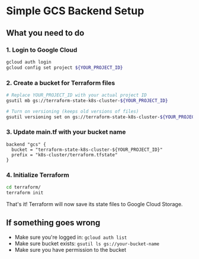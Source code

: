 # Simple GCS Backend Setup

## What you need to do

### 1. Login to Google Cloud

```bash
gcloud auth login
gcloud config set project ${YOUR_PROJECT_ID}
```

### 2. Create a bucket for Terraform files

```bash
# Replace YOUR_PROJECT_ID with your actual project ID
gsutil mb gs://terraform-state-k8s-cluster-${YOUR_PROJECT_ID}

# Turn on versioning (keeps old versions of files)
gsutil versioning set on gs://terraform-state-k8s-cluster-${YOUR_PROJECT_ID}
```

### 3. Update main.tf with your bucket name

```hcl
backend "gcs" {
  bucket = "terraform-state-k8s-cluster-${YOUR_PROJECT_ID}"
  prefix = "k8s-cluster/terraform.tfstate"
}
```

### 4. Initialize Terraform

```bash
cd terraform/
terraform init
```

That's it! Terraform will now save its state files to Google Cloud Storage.

## If something goes wrong

- Make sure you're logged in: `gcloud auth list`
- Make sure bucket exists: `gsutil ls gs://your-bucket-name`
- Make sure you have permission to the bucket
